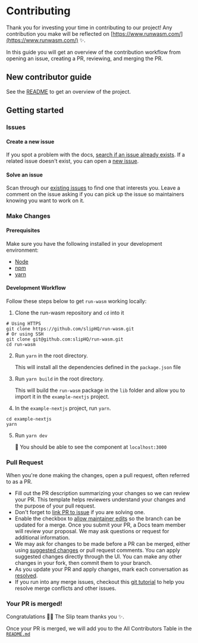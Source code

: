 # Contributing

Thank you for investing your time in contributing to our project! Any contribution you make will be reflected on [https://www.runwasm.com/](https://www.runwasm.com/) :sparkles:.

In this guide you will get an overview of the contribution workflow from opening an issue, creating a PR, reviewing, and merging the PR.

## New contributor guide

  See the [README](README.md) to get an overview of the project.

## Getting started

### Issues

#### Create a new issue

If you spot a problem with the docs, [search if an issue already exists](https://docs.github.com/en/github/searching-for-information-on-github/searching-on-github/searching-issues-and-pull-requests#search-by-the-title-body-or-comments). If a related issue doesn't exist, you can open a [new issue](https://github.com/slipHQ/run-wasm/issues/new).

#### Solve an issue

Scan through our [existing issues](https://github.com/slipHQ/run-wasm/issues) to find one that interests you. Leave a comment on the issue asking if you can pick up the issue so maintainers knowing you want to work on it.

### Make Changes

#### Prerequisites

Make sure you have the following installed in your development environment:
- [Node](https://nodejs.org/en/download/)
- [npm](https://nodejs.org/en/download/)
- [yarn](https://classic.yarnpkg.com/en/docs/install/)

#### Development Workflow

Follow these steps below to get `run-wasm` working locally:

1. Clone the run-wasm repository and `cd` into it

```shell
# Using HTTPS
git clone https://github.com/slipHQ/run-wasm.git
# Or using SSH
git clone git@github.com:slipHQ/run-wasm.git
cd run-wasm
```

2. Run `yarn` in the root directory.

   This will install all the dependencies defined in the `package.json` file

3. Run `yarn build` in the root directory.

   This will build the `run-wasm` package in the `lib` folder and allow you to import it in the `example-nextjs` project.

4. In the `example-nextjs` project, run `yarn`.

```shell
cd example-nextjs
yarn
```

5. Run `yarn dev`

   🎉 You should be able to see the component at `localhost:3000`


### Pull Request

When you're done making the changes, open a pull request, often referred to as a PR.
- Fill out the PR description summarizing your changes so we can review your PR. This template helps reviewers understand your changes and the purpose of your pull request.
- Don't forget to [link PR to issue](https://docs.github.com/en/issues/tracking-your-work-with-issues/linking-a-pull-request-to-an-issue) if you are solving one.
- Enable the checkbox to [allow maintainer edits](https://docs.github.com/en/github/collaborating-with-issues-and-pull-requests/allowing-changes-to-a-pull-request-branch-created-from-a-fork) so the branch can be updated for a merge.
Once you submit your PR, a Docs team member will review your proposal. We may ask questions or request for additional information.
- We may ask for changes to be made before a PR can be merged, either using [suggested changes](https://docs.github.com/en/github/collaborating-with-issues-and-pull-requests/incorporating-feedback-in-your-pull-request) or pull request comments. You can apply suggested changes directly through the UI. You can make any other changes in your fork, then commit them to your branch.
- As you update your PR and apply changes, mark each conversation as [resolved](https://docs.github.com/en/github/collaborating-with-issues-and-pull-requests/commenting-on-a-pull-request#resolving-conversations).
- If you run into any merge issues, checkout this [git tutorial](https://lab.github.com/githubtraining/managing-merge-conflicts) to help you resolve merge conflicts and other issues.

### Your PR is merged!

Congratulations :tada::tada: The Slip team thanks you :sparkles:.

Once your PR is merged, we will add you to the All Contributors Table in the [`README.md`](./README.md#all-contributors)

